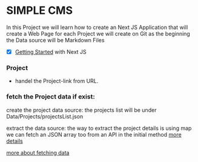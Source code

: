 # SIMPLE CMS

In this Project we will learn how to create an Next JS Application that will create a Web Page for each Project we will create on Git as the beginning the Data source will be Markdown Files

- [x] [Getting Started](https://nextjs.org/learn/basics/getting-started) with Next JS 
  
### Project
- handel the Project-link from URL. 
### fetch the Project data if exist: 
create the project data source:
the projects list will be  under Data/Projects/projectsList.json

extract the data source: 
the way to extract the project details is using map we can fetch an JSON array too from an API in the initial method [more details](https://nextjs.org/learn/basics/fetching-data-for-pages/fetching-batman-shows)

[more about fetching data](https://nextjs.org/docs/#fetching-data-and-component-lifecycle)
